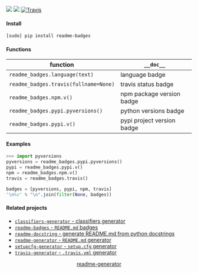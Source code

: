 <!-- https://pypi.org/project/readme-generator/ -->

[![](https://img.shields.io/pypi/pyversions/readme-badges.svg?longCache=True)](https://pypi.org/project/readme-badges/)
[![](https://img.shields.io/pypi/v/readme-badges.svg?maxAge=3600)](https://pypi.org/project/readme-badges/)
[![Travis](https://api.travis-ci.org/looking-for-a-job/readme-badges.py.svg?branch=master)](https://travis-ci.org/looking-for-a-job/readme-badges.py/)

#### Install
```bash
[sudo] pip install readme-badges
```

#### Functions
function|`__doc__`
-|-
`readme_badges.language(text)` |language badge
`readme_badges.travis(fullname=None)` |travis status badge
`readme_badges.npm.v()` |npm package version badge
`readme_badges.pypi.pyversions()` |python versions badge
`readme_badges.pypi.v()` |pypi project version badge

#### Examples
```python
>>> import pyversions
pyversions = readme_badges.pypi.pyversions()
pypi = readme_badges.pypi.v()
npm = readme_badges.npm.v()
travis = readme_badges.travis()

badges = [pyversions, pypi, npm, travis]
"\n%s" % "\n".join(filter(None, badges))
```

#### Related projects
+   [`classifiers-generator` - classifiers generator](https://pypi.org/project/readme-docstring/)
+   [`readme-badges` - `README.md` badges](https://pypi.org/project/readme-badges/)
+   [`readme-docstring` - generate README.md from python docstrings](https://pypi.org/project/readme-docstring/)
+   [`readme-generator` - `README.md` generator](https://pypi.org/project/readme-generator/)
+   [`setupcfg-generator` - `setup.cfg` generator](https://pypi.org/project/setupcfg-generator/)
+   [`travis-generator` - `.travis.yml` generator](https://pypi.org/project/travis-generator/)

<p align="center">
    <a href="https://pypi.org/project/readme-generator/">readme-generator</a>
</p>